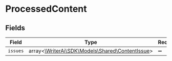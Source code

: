# ProcessedContent


## Fields

| Field                                                                                  | Type                                                                                   | Required                                                                               | Description                                                                            |
| -------------------------------------------------------------------------------------- | -------------------------------------------------------------------------------------- | -------------------------------------------------------------------------------------- | -------------------------------------------------------------------------------------- |
| `issues`                                                                               | array<[\WriterAi\SDK\Models\Shared\ContentIssue](../../models/shared/ContentIssue.md)> | :heavy_minus_sign:                                                                     | N/A                                                                                    |